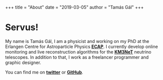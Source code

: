 +++
title = "About"
date = "2019-03-05"
author = "Tamás Gál"
+++

# Servus!

My name is Tamás Gál, I am a physicist and working on my PhD at the Erlangen Centre for Astroparticle Physics [**ECAP**](https://ecap.nat.fau.de/).
I currently develop online monitoring and live reconstruction algorithms for the [**KM3NeT**](https://www.km3net.org) neutrino telescopes.
In addition to that, I work as a freelancer programmer and graphic designer.

You can find me on [**twitter**](https://twitter.com/tamasgal) or [**GitHub**](https://github.com/tamasgal).
